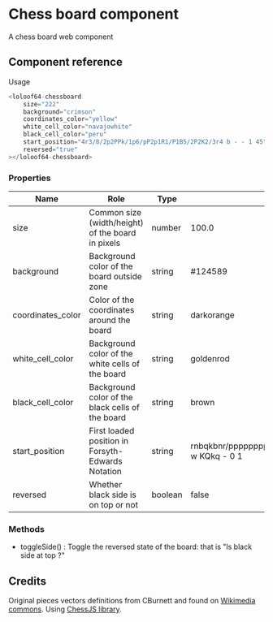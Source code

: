 # Chess board component

A chess board web component

## Component reference

Usage

```javascript
<loloof64-chessboard
    size="222"
    background="crimson"
    coordinates_color="yellow"
    white_cell_color="navajowhite"
    black_cell_color="peru"
    start_position="4r3/8/2p2PPk/1p6/pP2p1R1/P1B5/2P2K2/3r4 b - - 1 45"
    reversed="true"
></loloof64-chessboard>
```

### Properties

| Name             | Role                                              | Type    | Default                                                  |
|------------------|---------------------------------------------------|---------|----------------------------------------------------------|
| size             | Common size (width/height) of the board in pixels | number  | 100.0                                                    |
| background       | Background color of the board outside zone        | string  | #124589                                                  |
| coordinates_color | Color of the coordinates around the board         | string  | darkorange                                               |
| white_cell_color   | Background color of the white cells of the board  | string  | goldenrod                                                |
| black_cell_color   | Background color of the black cells of the board  | string  | brown                                                    |
| start_position    | First loaded position in Forsyth-Edwards Notation | string  | rnbqkbnr/pppppppp/8/8/8/8/PPPPPPPP/RNBQKBNR w KQkq - 0 1 |
| reversed         | Whether black side is on top or not               | boolean | false                                                    |

### Methods

* toggleSide() : Toggle the reversed state of the board: that is "Is black side at top ?"

## Credits

Original pieces vectors definitions from CBurnett and found on [Wikimedia commons](https://commons.wikimedia.org/wiki/Category:SVG_chess_pieces).
Using [ChessJS library](https://github.com/jhlywa/chess.js).